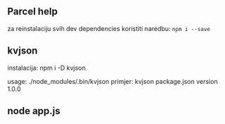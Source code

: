 ## Parcel help

za reinstalaciju svih dev dependencies koristiti naredbu:
`npm i --save`

## kvjson

instalacija: npm i -D kvjson

usage: ./node_modules/.bin/kvjson <file> <key> <value>
primjer: kvjson package.json version 1.0.0

## node app.js
